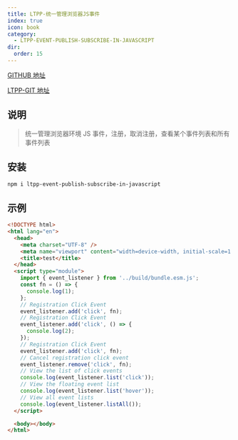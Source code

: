 ```yaml
---
title: LTPP-统一管理浏览器JS事件
index: true
icon: book
category:
  - LTPP-EVENT-PUBLISH-SUBSCRIBE-IN-JAVASCRIPT
dir:
  order: 15
---
```


[GITHUB 地址](https://github.com/ltpp-universe/ltpp-event-publish-subscribe-in-javascript)

[LTPP-GIT 地址](https://git.ltpp.vip/root/ltpp-event-publish-subscribe-in-javascript)

<Share colorful />
<Catalog />

## 说明

> 统一管理浏览器环境 JS 事件，注册，取消注册，查看某个事件列表和所有事件列表

## 安装

```sh
npm i ltpp-event-publish-subscribe-in-javascript
```

## 示例

```html
<!DOCTYPE html>
<html lang="en">
  <head>
    <meta charset="UTF-8" />
    <meta name="viewport" content="width=device-width, initial-scale=1.0" />
    <title>test</title>
  </head>
  <script type="module">
    import { event_listener } from '../build/bundle.esm.js';
    const fn = () => {
      console.log(1);
    };
    // Registration Click Event
    event_listener.add('click', fn);
    // Registration Click Event
    event_listener.add('click', () => {
      console.log(2);
    });
    // Registration Click Event
    event_listener.add('click', fn);
    // Cancel registration click event
    event_listener.remove('click', fn);
    // View the list of click events
    console.log(event_listener.list('click'));
    // View the floating event list
    console.log(event_listener.list('hover'));
    // View all event lists
    console.log(event_listener.listAll());
  </script>

  <body></body>
</html>
```

<Bottom />
